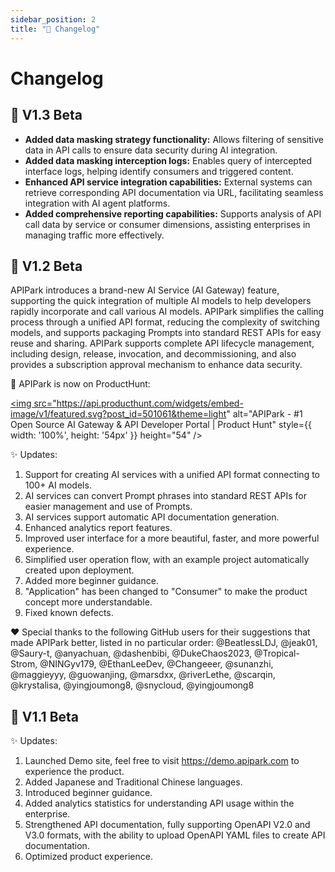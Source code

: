 ```yaml
---
sidebar_position: 2
title: "📜 Changelog"
---
```


# Changelog

## 🎉 V1.3 Beta

- **Added data masking strategy functionality:** Allows filtering of sensitive data in API calls to ensure data security during AI integration.
- **Added data masking interception logs:** Enables query of intercepted interface logs, helping identify consumers and triggered content.
- **Enhanced API service integration capabilities:** External systems can retrieve corresponding API documentation via URL, facilitating seamless integration with AI agent platforms.
- **Added comprehensive reporting capabilities:** Supports analysis of API call data by service or consumer dimensions, assisting enterprises in managing traffic more effectively.

## 🎉 V1.2 Beta
APIPark introduces a brand-new AI Service (AI Gateway) feature, supporting the quick integration of multiple AI models to help developers rapidly incorporate and call various AI models. APIPark simplifies the calling process through a unified API format, reducing the complexity of switching models, and supports packaging Prompts into standard REST APIs for easy reuse and sharing. APIPark supports complete API lifecycle management, including design, release, invocation, and decommissioning, and also provides a subscription approval mechanism to enhance data security.

🦄 APIPark is now on ProductHunt:

<a href="https://www.producthunt.com/posts/apipark?embed=true&utm_source=badge-featured&utm_medium=badge&utm_souce=badge-apipark" target="_blank" rel="noopener"><img src="https://api.producthunt.com/widgets/embed-image/v1/featured.svg?post_id=501061&theme=light" alt="APIPark - &#0035;1&#0032;Open&#0032;Source&#0032;AI&#0032;Gateway&#0032;&#0038;&#0032;API&#0032;Developer&#0032;Portal | Product Hunt" style={{ width: '100%', height: '54px' }}  height="54" /></a>

✨ Updates:
1. Support for creating AI services with a unified API format connecting to 100+ AI models.
2. AI services can convert Prompt phrases into standard REST APIs for easier management and use of Prompts.
3. AI services support automatic API documentation generation.
4. Enhanced analytics report features.
5. Improved user interface for a more beautiful, faster, and more powerful experience.
6. Simplified user operation flow, with an example project automatically created upon deployment.
7. Added more beginner guidance.
8. "Application" has been changed to "Consumer" to make the product concept more understandable.
9. Fixed known defects.

❤️ Special thanks to the following GitHub users for their suggestions that made APIPark better, listed in no particular order:
@BeatlessLDJ, @jeak01, @Saury-t, @anyachuan, @dashenbibi, @DukeChaos2023, @Tropical-Strom, @NINGyv179, @EthanLeeDev, @Changeeer, @sunanzhi, @maggieyyy, @guowanjing, @marsdxx, @riverLethe, @scarqin, @krystalisa, @yingjoumong8, @snycloud, @yingjoumong8

## 🎉 V1.1 Beta
✨ Updates:
1. Launched Demo site, feel free to visit https://demo.apipark.com to experience the product.
2. Added Japanese and Traditional Chinese languages.
3. Introduced beginner guidance.
4. Added analytics statistics for understanding API usage within the enterprise.
5. Strengthened API documentation, fully supporting OpenAPI V2.0 and V3.0 formats, with the ability to upload OpenAPI YAML files to create API documentation.
6. Optimized product experience.